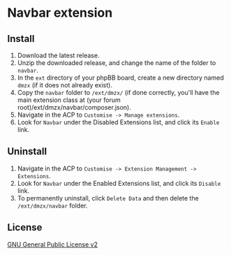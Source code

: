 # Navbar extension

## Install

1. Download the latest release.
2. Unzip the downloaded release, and change the name of the folder to `navbar`.
3. In the `ext` directory of your phpBB board, create a new directory named `dmzx` (if it does not already exist).
4. Copy the `navbar` folder to `/ext/dmzx/` (if done correctly, you'll have the main extension class at (your forum root)/ext/dmzx/navbar/composer.json).
5. Navigate in the ACP to `Customise -> Manage extensions`.
6. Look for `Navbar` under the Disabled Extensions list, and click its `Enable` link.

## Uninstall

1. Navigate in the ACP to `Customise -> Extension Management -> Extensions`.
2. Look for `Navbar` under the Enabled Extensions list, and click its `Disable` link.
3. To permanently uninstall, click `Delete Data` and then delete the `/ext/dmzx/navbar` folder.

## License
[GNU General Public License v2](http://opensource.org/licenses/GPL-2.0)